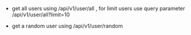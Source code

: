 * get all users using /api/v1/user/all , for limit users use query parameter /api/v1/user/all?limit=10

* get a random user using /api/v1/user/random